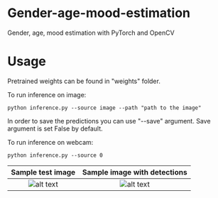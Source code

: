 # Gender-age-mood-estimation
Gender, age, mood estimation with PyTorch and OpenCV

# Usage

Pretrained weights can be found in "weights" folder.

To run inference on image: 
```
python inference.py --source image --path "path to the image"
```
In order to save the predictions you can use "--save" argument. Save argument is set False by default. 

To run inference on webcam:
```
python inference.py --source 0
```

Sample test image          |  Sample image with detections
:-------------------------:|:-------------------------:
![alt text](https://github.com/fano2458/Gender-age-mood-estimation/releases/download/data/im.png?raw=true) |  ![alt text](https://github.com/fano2458/Gender-age-mood-estimation/releases/download/data/im_new.png?raw=true)

